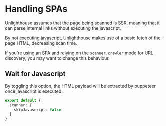 # Handling SPAs

Unlighthouse assumes that the page being scanned is SSR,
meaning that it can parse internal links without executing the javascript.

By not executing javascript, Unlighthouse makes use of a basic fetch of the page HTML, decreasing scan time.

If you're using an SPA and relying on the `scanner.crawler` mode for URL discovery, you may want to change this behaviour.

## Wait for Javascript

By toggling this option, the HTML payload will be extracted by puppeteer once javascript is executed.

```ts
export default {
  scanner: {
    skipJavascript: false
  }
}
```


